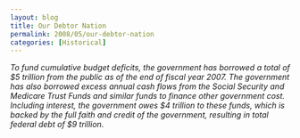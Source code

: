 ```yaml
---
layout: blog
title: Our Debtor Nation
permalink: 2008/05/our-debtor-nation
categories: [Historical]
---
```


<p><i>To fund cumulative budget deficits, the government has borrowed a total of $5 trillion from the public as of the end of fiscal year 2007. The government has also borrowed excess annual cash flows from the Social Security and Medicare Trust Funds and similar funds to finance other government cost. Including interest, the government owes $4 trillion to these funds, which is backed by the full faith and credit of the government, resulting in total federal debt of $9 trillion.</i><br />
